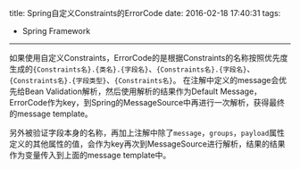 title: Spring自定义Constraints的ErrorCode
date: 2016-02-18 17:40:31
tags:
- Spring Framework
---

如果使用自定义Constraints，ErrorCode的是根据Constraints的名称按照优先度生成的`{Constraints名}.{类名}.{字段名}`、`{Constraints名}.{字段名}`、`{Constraints名}.{字段类型}`、`{Constraints名}`。 在注解中定义的message会优先给Bean Validation解析，然后使用解析的结果作为Default Message，ErrorCode作为key，到Spring的MessageSource中再进行一次解析，获得最终的message template。

另外被验证字段本身的名称，再加上注解中除了`message`，`groups`，`payload`属性定义的其他属性的值，会作为key再次到MessageSource进行解析，结果的结果作为变量传入到上面的message template中。